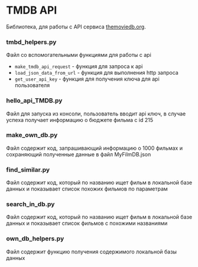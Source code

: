 # TMDB API
Библиотека, для работы с API сервиса [themoviedb.org](https://www.themoviedb.org/).

### tmbd_helpers.py
Файл со вспомогательными функциями для работы с api
* ```make_tmdb_api_request``` - функция для запроса к api
* ```load_json_data_from_url``` - функция для выполнения http запроса
* ```get_user_api_key``` - функция для получения ключа для api пользователя

### hello_api_TMDB.py
Файл для запуска из консоли, пользователь вводит api ключ, в случае успеха получает информацию о бюджете фильма с id 215

### make_own_db.py
Файл содержит код, запрашивающий информацию о 1000 фильмах и сохраняющий полученные данные в файл MyFilmDB.json

### find_similar.py
Файл содержит код, который по названию ищет фильм в локальной базе данных и показывает список похожих фильмов по параметрам

### search_in_db.py
Файл содержит код, который по названию ищет фильм в локальной базе данных и показывает список фильмов с похожими названиями

### own_db_helpers.py
Файл содержит функцию получения содержимого локальной базы данных
